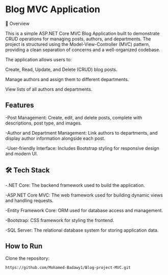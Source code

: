 # Blog MVC Application
📄 Overview

This is a simple ASP.NET Core MVC Blog Application built to demonstrate CRUD operations for managing posts, authors, and departments. The project is structured using the Model-View-Controller (MVC) pattern, providing a clean separation of concerns and a well-organized codebase.

The application allows users to:

Create, Read, Update, and Delete (CRUD) blog posts.

Manage authors and assign them to different departments.

View lists of all authors and departments.

## Features
-Post Management: Create, edit, and delete posts, complete with descriptions, post type, and images.

-Author and Department Management: Link authors to departments, and display author information alongside each post.

-User-friendly Interface: Includes Bootstrap styling for responsive design and modern UI.
## 🛠️ Tech Stack
-.NET Core: The backend framework used to build the application.

-ASP.NET Core MVC: The web framework used for building dynamic views and handling requests.

-Entity Framework Core: ORM used for database access and management.

-Bootstrap: CSS framework for styling the frontend.

-SQL Server: The relational database system for storing application data.

## How to Run
 Clone the repository:
 ```bash
 https://github.com/Mohamed-Badawy1/Blog-project-MVC.git
